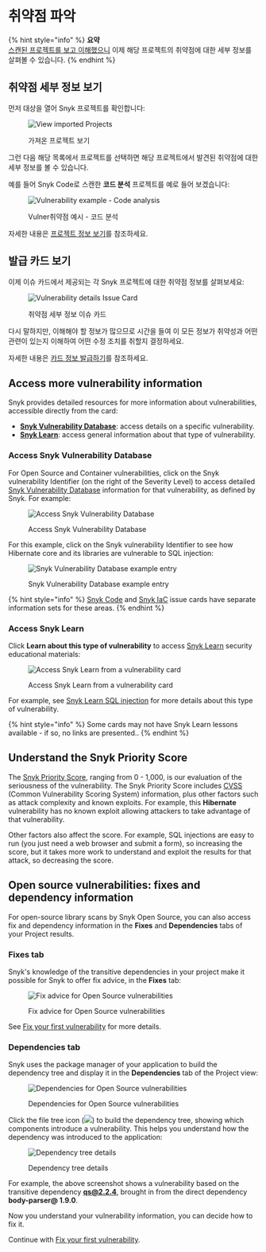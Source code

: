 # 취약점 파악

{% hint style="info" %}
**요약**\
[스캔된 프로젝트를 보고 이해했으니](view-your-first-snyk-projects.md) 이제 해당 프로젝트의 취약점에 대한 세부 정보를 살펴볼 수 있습니다.
{% endhint %}

## 취약점 세부 정보 보기

먼저 대상을 열어 Snyk 프로젝트를 확인합니다:

<figure><img src="../../.gitbook/assets/image (354).png" alt="View imported Projects"><figcaption><p>가져온 프로젝트 보기</p></figcaption></figure>

그런 다음 해당 목록에서 프로젝트를 선택하면 해당 프로젝트에서 발견된 취약점에 대한 세부 정보를 볼 수 있습니다.

예를 들어 Snyk Code로 스캔한 **코드 분석** 프로젝트를 예로 들어 보겠습니다:

<figure><img src="../../.gitbook/assets/image (149) (1) (1) (2).png" alt="Vulnerability example - Code analysis"><figcaption><p>Vulner취약점 예시 - 코드 분석</p></figcaption></figure>

자세한 내용은 [프로젝트 정보 보기](../../snyk-admin/snyk-projects/view-project-information.md)를 참조하세요.

## 발급 카드 보기

이제 이슈 카드에서 제공되는 각 Snyk 프로젝트에 대한 취약점 정보를 살펴보세요:

<figure><img src="../../.gitbook/assets/image (101) (2).png" alt="Vulnerability details Issue Card"><figcaption><p>취약점 세부 정보 이슈 카드</p></figcaption></figure>

다시 말하지만, 이해해야 할 정보가 많으므로 시간을 들여 이 모든 정보가 취약성과 어떤 관련이 있는지 이해하여 어떤 수정 조치를 취할지 결정하세요.

자세한 내용은 [카드 정보 발급하기](../../snyk-admin/snyk-projects/issue-card-information.md)를 참조하세요.

## Access more vulnerability information

Snyk provides detailed resources for more information about vulnerabilities, accessible directly from the card:

* [**Snyk Vulnerability Database**](../../scan-with-snyk/snyk-open-source/manage-vulnerabilities/snyk-vulnerability-database.md): access details on a specific vulnerability.
* [**Snyk Learn**](../../getting-started/snyk-learn.md): access general information about that type of vulnerability.

### Access Snyk Vulnerability Database

For Open Source and Container vulnerabilities, click on the Snyk vulnerability Identifier (on the right of the Severity Level) to access detailed [Snyk Vulnerability Database](../../scan-with-snyk/snyk-open-source/manage-vulnerabilities/snyk-vulnerability-database.md) information for that vulnerability, as defined by Snyk. For example:

<figure><img src="../../.gitbook/assets/image (174) (1) (1) (1) (1) (1) (1) (1) (1) (1) (1) (1) (1) (1) (2) (1).png" alt="Access Snyk Vulnerability Database"><figcaption><p>Access Snyk Vulnerability Database</p></figcaption></figure>

For this example, click on the Snyk vulnerability Identifier to see how Hibernate core and its libraries are vulnerable to SQL injection:

<figure><img src="../../.gitbook/assets/image (149) (1) (1) (1) (1) (1) (1) (1) (1) (1) (2) (2).png" alt="Snyk Vulnerability Database example entry"><figcaption><p>Snyk Vulnerability Database example entry</p></figcaption></figure>

{% hint style="info" %}
[Snyk Code](../../scan-with-snyk/snyk-code/) and [Snyk IaC](../../scan-with-snyk/scan-infrastructure/scan-your-iac-source-code/) issue cards have separate information sets for these areas.
{% endhint %}

### Access Snyk Learn

Click **Learn about this type of vulnerability** to access [Snyk Learn](https://learn.snyk.io/) security educational materials:

<figure><img src="../../.gitbook/assets/image (119) (1).png" alt="Access Snyk Learn from a vulnerability card"><figcaption><p>Access Snyk Learn from a vulnerability card</p></figcaption></figure>

For example, see [Snyk Learn SQL injection](https://learn.snyk.io/lessons/sql-injection/javascript/) for more details about this type of vulnerability.

{% hint style="info" %}
Some cards may not have Snyk Learn lessons available - if so, no links are presented..
{% endhint %}

## Understand the Snyk Priority Score

The [Snyk Priority Score](../../scan-with-snyk/find-and-manage-priority-issues/priority-score.md), ranging from 0 - 1,000, is our evaluation of the seriousness of the vulnerability. The Snyk Priority Score includes [CVSS](https://www.first.org/cvss/calculator/3.1) (Common Vulnerability Scoring System) information, plus other factors such as attack complexity and known exploits. For example, this **Hibernate** vulnerability has no known exploit allowing attackers to take advantage of that vulnerability.

Other factors also affect the score. For example, SQL injections are easy to run (you just need a web browser and submit a form), so increasing the score, but it takes more work to understand and exploit the results for that attack, so decreasing the score.

## Open source vulnerabilities: fixes and dependency information

For open-source library scans by Snyk Open Source, you can also access fix and dependency information in the **Fixes** and **Dependencies** tabs of your Project results.

### Fixes tab

Snyk's knowledge of the transitive dependencies in your project make it possible for Snyk to offer fix advice, in the **Fixes** tab:

<figure><img src="../../.gitbook/assets/Screenshot 2021-10-19 at 11.57.07.png" alt="Fix advice for Open Source vulnerabilities"><figcaption><p>Fix advice for Open Source vulnerabilities</p></figcaption></figure>

See [Fix your first vulnerability](fix-your-first-vulnerability.md) for more details.

### Dependencies tab

Snyk uses the package manager of your application to build the dependency tree and display it in the **Dependencies** tab of the Project view:

<figure><img src="../../.gitbook/assets/image (119) (1) (1).png" alt="Dependencies for Open Source vulnerabilities"><figcaption><p>Dependencies for Open Source vulnerabilities</p></figcaption></figure>

Click the file tree icon (![](<../../.gitbook/assets/image (201) (1) (1) (1) (1) (1) (1) (2).png>)) to build the dependency tree, showing which components introduce a vulnerability. This helps you understand how the dependency was introduced to the application:

<figure><img src="../../.gitbook/assets/image23 (1) (1).png" alt="Dependency tree details"><figcaption><p>Dependency tree details</p></figcaption></figure>

For example, the above screenshot shows a vulnerability based on the transitive dependency **qs@2.2.4**, brought in from the direct dependency **body-parser@ 1.9.0**.

Now you understand your vulnerability information, you can decide how to fix it.

Continue with [Fix your first vulnerability](fix-your-first-vulnerability.md).

